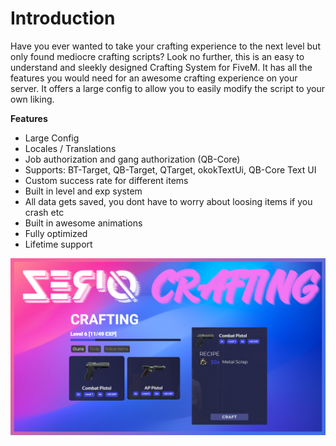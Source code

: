 # Introduction

Have you ever wanted to take your crafting experience to the next level but only found mediocre crafting scripts? Look no further, this is an easy to understand and sleekly designed Crafting System for FiveM. It has all the features you would need for an awesome crafting experience on your server. It offers a large config to allow you to easily modify the script to your own liking.



**Features**

* Large Config
* Locales / Translations
* Job authorization and gang authorization (QB-Core)
* Supports: BT-Target, QB-Target, QTarget, okokTextUi, QB-Core Text UI
* Custom success rate for different items
* Built in level and exp system
* All data gets saved, you dont have to worry about loosing items if you crash etc
* Built in awesome animations
* Fully optimized
* Lifetime support

![](../.gitbook/assets/zerio-crafting.png)
